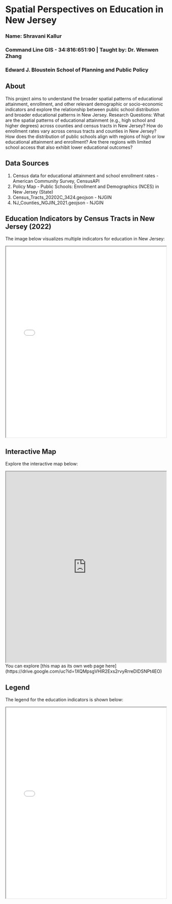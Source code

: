 # Spatial Perspectives on Education in New Jersey
### Name: Shravani Kallur
### Command Line GIS - 34:816:651:90 | Taught by: Dr. Wenwen Zhang
### Edward J. Bloustein School of Planning and Public Policy

## About
This project aims to understand the broader spatial patterns of educational attainment, enrollment, and other relevant demographic or socio-economic indicators and explore the relationship between public school distribution and broader educational patterns in New Jersey. Research Questions:
What are the spatial patterns of educational attainment (e.g., high school and higher degrees) across counties and census tracts in New Jersey?
How do enrollment rates vary across census tracts and counties in New Jersey?
How does the distribution of public schools align with regions of high or low educational attainment and enrollment?
Are there regions with limited school access that also exhibit lower educational outcomes?

## Data Sources
1. Census data for educational attainment and school enrollment rates - American Community Survey, CensusAPI
2. Policy Map - Public Schools: Enrollment and Demographics (NCES) in New Jersey (State)
3. Census_Tracts_20202C_3424.geojson - NJGIN
4. NJ_Counties_NGJIN_2021.geojson - NJGIN

<section>
    <h2>Education Indicators by Census Tracts in New Jersey (2022) </h2>
    <p>The image below visualizes multiple indicators for education in New Jersey:</p>
    <iframe src="NJ_Indicators_Small_Multiples_v.png" width="100%" height="600px"></iframe>
</section>

<section>
    <h2>Interactive Map</h2>
    <p>Explore the interactive map below:</p>
    <iframe src="https://drive.google.com/uc?id=1XQMpsgVHlR2Exs2rvyRrreDlDSNPt4EO" 
            width="100%" 
            height="600px">
    </iframe>
</section>
You can explore [this map as its own web page here](https://drive.google.com/uc?id=1XQMpsgVHlR2Exs2rvyRrreDlDSNPt4EO)
<section>
    <h2>Legend</h2>
    <p>The legend for the education indicators is shown below:</p>
    <iframe src="Indicator_Legends.png" width="100%" height="600px"></iframe>
</section>
